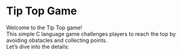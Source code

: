 <h1>Tip Top Game</h1>
<p>Welcome to the Tip Top game! <br> This simple C language game challenges players to reach the top by avoiding obstacles and collecting points. <br> Let’s dive into the details:</p>
